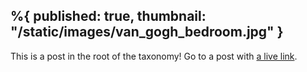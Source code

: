 %{
    published: true,
    thumbnail: "/static/images/van_gogh_bedroom.jpg"
}
---

This is a post in the root of the taxonomy! Go to a post with [a live link](/blog/releases/elixir-v1.5).
